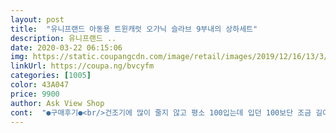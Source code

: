 ```yaml
---
layout: post 
title:  "유니프랜드 아동용 트윈캐럿 오가닉 슬라브 9부내의 상하세트" 
description: 유니프랜드 ..
date: 2020-03-22 06:15:06 
img: https://static.coupangcdn.com/image/retail/images/2019/12/16/13/3/5a8cf3a1-33f6-49e5-8967-1adfefa24e21.jpg 
linkUrl: https://coupa.ng/bvcyfm 
categories: [1005] 
color: 43A047 
price: 9900 
author: Ask View Shop 
cont:  "●구매후기●<br/>건조기에 많이 줄지 않고 평소 100입는데 입던 100보단 조금 길어요.<br/><br/>근데 위아래 시보리가 있어 많이 커보이지 않아요^^<br/>다른 색상으로도 재구매할거에요~!!<br/>부들부들 촉감  일반사이즈에비해 크게 나왔어요~~ 디자인은 너무귀여워요~<br/>부들부들하니 자가드 보단 살짝 두깨감이 있고 요새 입히기 좋아요~ 밤에 춥겠다 싶으면 수면 조끼 입히고 낮 기온에 딱입니다<br/>요즘입기 딱 좋아요~ 후라이스면은 이제 덥고, 쟈가드는 아직 추울거 같고.<br/> 지금 간절기 실내복으로 적당해요.<br/> 43개월 16키로 100센치 조금넘는 아이 살짝 낙낙하니 딱 좋아요~<br/>최근 샀던 내의중 젤 마음에 드네요~<br/>건조기에 많이 줄지 않고 평소 100입는데 입던 100보단 조금 길어요.<br/><br/>근데 위아래 시보리가 있어 많이 커보이지 않아요^^<br/>다른 색상으로도 재구매할거에요~!!<br/>부들부들 촉감  일반사이즈에비해 크게 나왔어요~~ 디자인은 너무귀여워요~<br/>부들부들하니 자가드 보단 살짝 두깨감이 있고 요새 입히기 좋아요~ 밤에 춥겠다 싶으면 수면 조끼 입히고 낮 기온에 딱입니다<br/>요즘입기 딱 좋아요~ 후라이스면은 이제 덥고, 쟈가드는 아직 추울거 같고.<br/> 지금 간절기 실내복으로 적당해요.<br/> 43개월 16키로 100센치 조금넘는 아이 살짝 낙낙하니 딱 좋아요~<br/>최근 샀던 내의중 젤 마음에 드네요~<br/>" 
---
```

